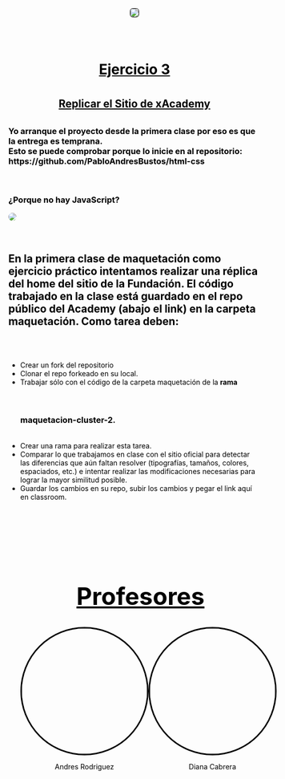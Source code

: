 <div style="display: flex; flex-direction: column; align-items: center;">
<img src="https://drive.google.com/uc?export=view&id=1QdVq3T3Ab1LW68y3YzaZ5LyemsJ0glon" style="border-radius: 30%; margin-bottom: 3rem; border: 1px solid black">
</div>
<div style="text-align: center">
    <h1 style="color: black; text-decoration: underline">Ejercicio 3<h1>
    <h2 style="color: black; text-decoration: underline; margin-bottom: 2rem"> Replicar el Sitio de xAcademy<h2>
</div>

<h3 style="text-align: left; color: black"><strong>Yo arranque el proyecto desde la primera clase por eso es que la entrega es temprana.<br> Esto se puede comprobar porque lo inicie en al repositorio: https://github.com/PabloAndresBustos/html-css </strong></h3>
<br>
<h3 style="text-align: left; color: black">¿Porque no hay JavaScript?</h3>

<img style="border-radius: 14px" src="https://drive.google.com/uc?export=view&id=1qhB5ACR-o5a7wVGraeTS-j3Bmpr0JYtp">
<br>
<br>
<br>
<h2 style="text-align: left; color: black">En la primera clase de maquetación como ejercicio práctico intentamos realizar una réplica del home del sitio de la Fundación. El código trabajado en la clase está guardado en el repo público del Academy (abajo el link) en la carpeta maquetación. Como tarea deben:</h2>
<br>
<br>
<div style="text-align: left; color: black">
    <ul>
        <li>Crear un fork del repositorio</li>
        <li>Clonar el repo forkeado en su local.</li>
        <li>Trabajar sólo con el código de la carpeta maquetación de la <strong>rama</strong></li>
        <br>
        <br>
        <h3><strong>maquetacion-cluster-2.</strong></h3>
        <br>
        <li>Crear una rama para realizar esta tarea.</li>
        <li>Comparar lo que trabajamos en clase con el sitio oficial para detectar las diferencias que aún faltan resolver (tipografías, tamaños, colores, espaciados, etc.) e intentar realizar las modificaciones necesarias para lograr la mayor similitud posible.</li>
        <li>Guardar los cambios en su repo, subir los cambios y pegar el link aquí en classroom.</li>
<div style="text-align: center; font-size: 24px">
    <h1 style="text-decoration: underline; color: black;  margin-top: 10rem">Profesores</h1>
</div>
<div style="display: flex; align-items: center; justify-content: space-around">
    <div style="display: flex; flex-direction: column; align-items: center; color: black">
        <img src="https://drive.google.com/uc?export=view&id=1rtwYkshQVtyBv2QT3Dn0tG2hNCyLDaVi" style="border-radius: 50%; width: 250px; border: 3px solid black; float: left">
        <p>Andres Rodriguez</p>
    </div>
    <div style="display: flex; flex-direction: column; align-items: center; color: black">
        <img src="https://drive.google.com/uc?export=view&id=1iJWth66KYS7-U6hoKYgPE-DEQ0JFfsBT" style="border-radius: 50%; width: 250px; border: 3px solid black; float: rigth">
        <p>Diana Cabrera</p>
    </div>
</div>
